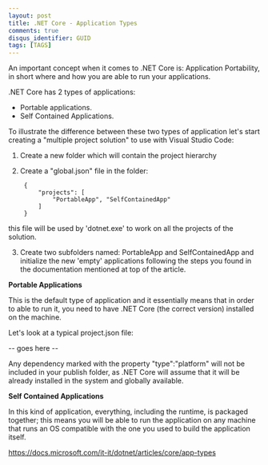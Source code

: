 ```yaml
---
layout: post
title: .NET Core - Application Types
comments: true
disqus_identifier: GUID
tags: [TAGS]
---
```


An important concept when it comes to .NET Core is: Application Portability, in short where and how you are able to run your applications.

.NET Core has 2 types of applications:

- Portable applications.
- Self Contained Applications.

To illustrate the difference between these two types of application let's start creating a "multiple project solution" to use with Visual Studio Code:

1. Create a new folder which will contain the project hierarchy
2. Create a "global.json" file in the folder:

        {
            "projects": [
                "PortableApp", "SelfContainedApp"
            ]
        } 

this file will be used by 'dotnet.exe' to work on all the projects of the solution.

3. Create two subfolders named: PortableApp and SelfContainedApp and initialize the new 'empty' applications following the steps you found in the documentation mentioned at top of the article.

__Portable Applications__

This is the default type of application and it essentially means that in order to able to run it, you need to have .NET Core (the correct version) installed on the machine.

Let's look at a typical project.json file:

-- goes here -- 

Any dependency marked with the property "type":"platform" will not be included in your publish folder, as .NET Core will assume that it will be already installed in the system and globally available.

__Self Contained Applications__

In this kind of application, everything, including the runtime, is packaged together; this means you will be able to run the application on any machine that runs an OS compatible with the one you used to build the application itself.

https://docs.microsoft.com/it-it/dotnet/articles/core/app-types



